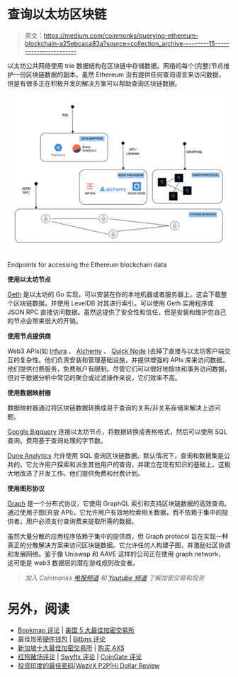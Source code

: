 # 查询以太坊区块链

> 原文：<https://medium.com/coinmonks/querying-ethereum-blockchain-a25ebcaca83a?source=collection_archive---------15----------------------->

以太坊公共网络使用 trie 数据结构在区块链中存储数据。网络的每个(完整)节点维护一份区块链数据的副本。虽然 Ethereum 没有提供任何查询语言来访问数据，但是有很多正在积极开发的解决方案可以帮助查询区块链数据。

![](img/f9fe15a06309735da4522b59dacbad1b.png)

Endpoints for accessing the Ethereum blockchain data

**使用以太坊节点**

[Geth](https://github.com/ethereum/go-ethereum) 是以太坊的 Go 实现，可以安装在你的本地机器或者服务器上。这会下载整个区块链数据，并使用 LevelDB 对其进行索引。可以使用 Geth 实用程序或 JSON RPC 直接访问数据。虽然这提供了安全性和信任，但是安装和维护您自己的节点会带来很大的开销。

**使用节点提供商**

Web3 APIs(如 [Infura](https://infura.io/) 、 [Alchemy](https://www.alchemy.com/) 、 [Quick Node](https://www.quicknode.com/) )去掉了直接与以太坊客户端交互的复杂性。他们负责安装和管理基础设施，并提供增强的 APIs 库来访问数据。他们提供付费服务，免费账户有限制。尽管它们可以很好地按块和事务访问数据，但对于数据分析中常见的聚合或过滤操作来说，它们效率不高。

**使用数据映射器**

数据映射器通过将区块链数据转换成易于查询的关系/非关系存储来解决上述问题。

[Google Bigquery](https://cloud.google.com/blog/products/data-analytics/ethereum-bigquery-public-dataset-smart-contract-analytics) 连接以太坊节点，将数据转换成表格格式，然后可以使用 SQL 查询。费用基于查询处理的字节数。

[Dune Analytics](https://dune.xyz/browse/dashboards) 允许使用 SQL 查询区块链数据。默认情况下，查询和数据集是公共的。它允许用户探索和派生其他用户的查询，并建立在现有知识的基础上。这极大地改进了开发工作。他们提供免费和付费计划。

**使用图形协议**

[Graph](https://thegraph.com/) 是一个分布式协议，它使用 GraphQL 索引和支持区块链数据的高效查询。通过使用子图(开放 API)，它允许用户有效地检索相关数据，而不依赖于集中的提供者。用户必须支付查询费来提取所需的数据。

虽然大量分散的应用程序依赖于集中的提供商，但 Graph protocol 旨在实现一种真正的分散解决方案来访问区块链数据。它允许任何人构建子图，并激励社区协调和发展网络。鉴于像 Uniswap 和 AAVE 这样的公司正在使用 graph network，这可能是 web3 数据层的潜在游戏规则改变者。

> *加入 Coinmonks* [*电报频道*](https://t.me/coincodecap) *和* [*Youtube 频道*](https://www.youtube.com/c/coinmonks/videos) *了解加密交易和投资*

# 另外，阅读

*   [Bookmap 评论](https://coincodecap.com/bookmap-review-2021-best-trading-software) | [美国 5 大最佳加密交易所](https://coincodecap.com/crypto-exchange-usa)
*   最佳加密[硬件钱包](/coinmonks/hardware-wallets-dfa1211730c6) | [Bitbns 评论](/coinmonks/bitbns-review-38256a07e161)
*   [新加坡十大最佳加密交易所](https://coincodecap.com/crypto-exchange-in-singapore) | [购买 AXS](https://coincodecap.com/buy-axs-token)
*   [红狗赌场评论](https://coincodecap.com/red-dog-casino-review) | [Swyftx 评论](https://coincodecap.com/swyftx-review) | [CoinGate 评论](https://coincodecap.com/coingate-review)
*   [投资印度的最佳密码](https://coincodecap.com/best-crypto-to-invest-in-india-in-2021)|[WazirX P2P](https://coincodecap.com/wazirx-p2p)|[Hi Dollar Review](https://coincodecap.com/hi-dollar-review)